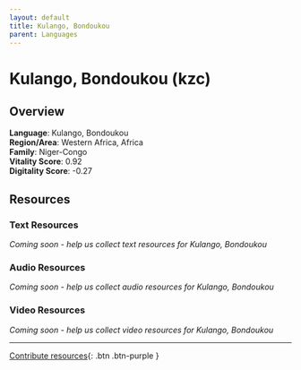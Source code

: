 ```yaml
---
layout: default
title: Kulango, Bondoukou
parent: Languages
---
```


# Kulango, Bondoukou (kzc)

## Overview

**Language**: Kulango, Bondoukou  
**Region/Area**: Western Africa, Africa  
**Family**: Niger-Congo  
**Vitality Score**: 0.92  
**Digitality Score**: -0.27  

## Resources

### Text Resources
*Coming soon - help us collect text resources for Kulango, Bondoukou*

### Audio Resources
*Coming soon - help us collect audio resources for Kulango, Bondoukou*

### Video Resources
*Coming soon - help us collect video resources for Kulango, Bondoukou*

---

[Contribute resources](https://fairtrain.github.io/){: .btn .btn-purple }
